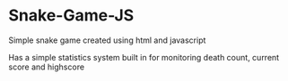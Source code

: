 # Snake-Game-JS
 Simple snake game created using html and javascript

 Has a simple statistics system built in for monitoring death count, current score and highscore


